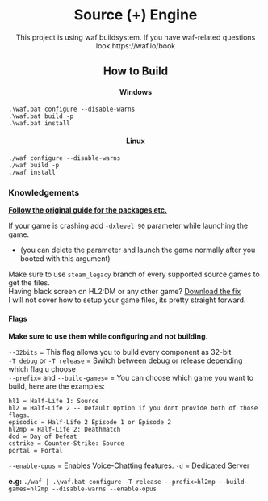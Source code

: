 <h1 align="center">Source (+) Engine</h1>

<p align="center"> This project is using waf buildsystem. If you have waf-related questions look https://waf.io/book</p>

<h2 align="center"> How to Build </h2>

<h4 align="center"> Windows </h4>

```
.\waf.bat configure --disable-warns
.\waf.bat build -p
.\waf.bat install
```

<h4 align="center"> Linux </h4>

```
./waf configure --disable-warns
./waf build -p
./waf install
```

### Knowledgements

**[Follow the original guide for the packages etc.](https://github.com/nillerusr/source-engine/wiki)**

If your game is crashing add `-dxlevel 90` parameter while launching the game. 
   - (you can delete the parameter and launch the game normally after you booted with this argument)

Make sure to use `steam_legacy` branch of every supported source games to get the files.<br>
Having black screen on HL2:DM or any other game? [Download the fix](https://mega.nz/file/bzY2XLrA#1GsxVHTS39Jfk7LanJOou7E_2XK3QADpmDwP7ajMC0Y)<br>
I will not cover how to setup your game files, its pretty straight forward.

#### Flags

**Make sure to use them while configuring and not building.**

``--32bits`` = This flag allows you to build every component as 32-bit<br>
``-T debug`` or ``-T release`` = Switch between debug or release depending which flag u choose<br>
``--prefix=`` and ``--build-games=`` = You can choose which game you want to build, here are the examples:

```
hl1 = Half-Life 1: Source
hl2 = Half-Life 2 -- Default Option if you dont provide both of those flags.
episodic = Half-Life 2 Episode 1 or Episode 2
hl2mp = Half-Life 2: Deathmatch
dod = Day of Defeat
cstrike = Counter-Strike: Source
portal = Portal
```

``--enable-opus`` = Enables Voice-Chatting features.
``-d`` = Dedicated Server

**e.g:** `./waf | .\waf.bat configure -T release --prefix=hl2mp --build-games=hl2mp --disable-warns --enable-opus`